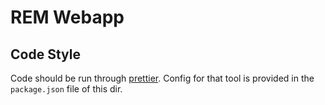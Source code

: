 # REM Webapp

## Code Style

Code should be run through [prettier](https://prettier.io).  Config for that tool is provided in the
`package.json` file of this dir.
